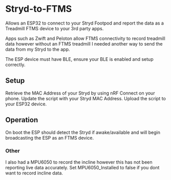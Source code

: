 # Stryd-to-FTMS
Allows an ESP32 to connect to your Stryd Footpod and report the data as a Treadmill FTMS device to your 3rd party apps.

Apps such as Zwift and Peloton allow FTMS connectivity to record treadmill data however without an FTMS treadmill I needed another way to send the data from my Stryd to the app.

The ESP device must have BLE, ensure your BLE is enabled and setup correctly.

## Setup
Retrieve the MAC Address of your Stryd by using nRF Connect on your phone.
Update the script with your Stryd MAC Address.
Upload the script to your ESP32 device.

## Operation
On boot the ESP should detect the Stryd if awake/available and will begin broadcasting the ESP as an FTMS device.

### Other
I also had a MPU6050 to record the incline however this has not been reporting live data accurately. Set MPU6050_Installed to false if you dont want to record incline data.

